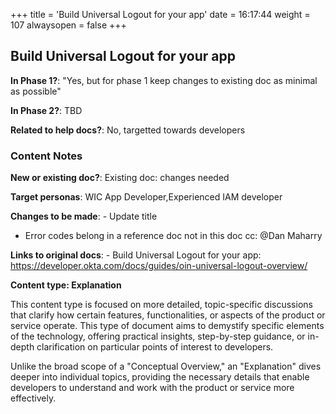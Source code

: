 +++
title = 'Build Universal Logout for your app'
date = 16:17:44
weight = 107
alwaysopen = false
+++

## Build Universal Logout for your app

**In Phase 1?**: "Yes, but for phase 1 keep changes to existing doc as minimal as possible"

**In Phase 2?**: TBD

**Related to help docs?**: No, targetted towards developers



### Content Notes

**New or existing doc?**: Existing doc: changes needed

**Target personas**: WIC App Developer,Experienced IAM developer

**Changes to be made**: - Update title
- Error codes belong in a reference doc not in this doc cc: @Dan Maharry

**Links to original docs**: - Build Universal Logout for your app: https://developer.okta.com/docs/guides/oin-universal-logout-overview/

**Content type: Explanation**

This content type is focused on more detailed, topic-specific discussions that clarify how certain features, functionalities, or aspects of the product or service operate. This type of document aims to demystify specific elements of the technology, offering practical insights, step-by-step guidance, or in-depth clarification on particular points of interest to developers. 

Unlike the broad scope of a "Conceptual Overview," an "Explanation" dives deeper into individual topics, providing the necessary details that enable developers to understand and work with the product or service more effectively.


